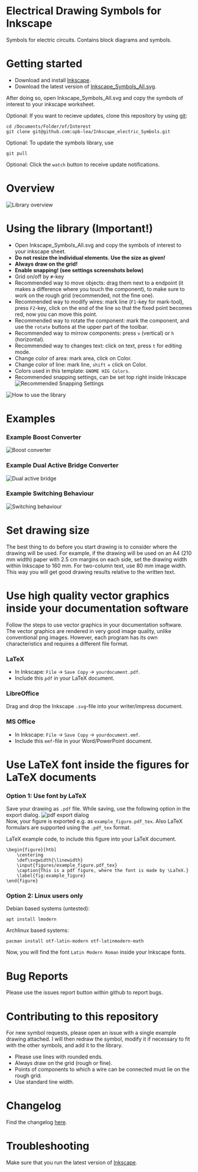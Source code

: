 # Electrical Drawing Symbols for Inkscape
Symbols for electric circuits. Contains block diagrams and symbols.
# Getting started
 * Download and install [Inkscape](https://inkscape.org/).
 * Download the latest version of [Inkscape_Symbols_All.svg](https://github.com/upb-lea/Inkscape_electric_Symbols/blob/master/Inkscape_Symbols_All.svg).

After doing so, open Inkscape_Symbols_All.svg and copy the symbols of interest to your inkscape worksheet.

Optional: If you want to recieve updates, clone this repository by using [git](https://git-scm.com/):
```
cd /Documents/Folder/of/Interest   
git clone git@github.com:upb-lea/Inkscape_electric_Symbols.git
```
Optional: To update the symbols library, use
```
git pull
```
Optional: Click the `watch` button to receive update notifications.

# Overview
![Library overview](/Sources/Overview.png)

# Using the library (Important!)
* Open Inkscape_Symbols_All.svg and copy the symbols of interest to your inkscape sheet.
* __Do not resize the individual elements. Use the size as given!__     
* __Always draw on the grid!__
* __Enable snapping! (see settings screenshots below)__     
* Grid on/off by `#`-key
* Recommended way to move objects: drag them next to a endpoint (it makes a difference where you touch the component), to make sure to work on the rough grid (recommended, not the fine one).
* Recommended way to modify wires: mark line (`F1`-key for mark-tool), press `F2`-key, click on the end of the line so that the fixed point becomes red, now you can move this point.     
* Recommended way to rotate the component: mark the component, and use the `rotate` buttons at the upper part of the toolbar.      
* Recommended way to mirrow components: press `v` (vertical) or `h` (horizontal).
* Recommended way to changes text: click on text, press `t` for editing mode.
* Change color of area: mark area, click on Color.
* Change color of line: mark line, `shift` + click on Color.
* Colors used in this template: `GNOME HIG Colors`.  
* Recommended snapping settings, can be set top right inside Inkscape       
![Recommended Snapping Settings](/Sources/snapping_settings.png)

![How to use the library](/Sources/Using_Symbols.gif)


# Examples
### Example Boost Converter
![Boost converter](/Sources/Example_Boost_Converter2.png)
### Example Dual Active Bridge Converter
![Dual active bridge](/Sources/Example_DAB.png)
### Example Switching Behaviour
![Switching behaviour](/Sources/Example_Switching_behaviour.png)

# Set drawing size
The best thing to do before you start drawing is to consider where the drawing will be used. For example, if the drawing will be used on an A4 (210 mm width) paper with 2.5 cm margins on each side, set the drawing width within Inkscape to 160 mm. For two-column text, use 80 mm image width. This way you will get good drawing results relative to the written text. 

# Use high quality vector graphics inside your documentation software
Follow the steps to use vector graphics in your documentation software. The vector graphics are rendered in very good image quality, unlike conventional png images. However, each program has its own characteristics and requires a different file format. 
### LaTeX
 * In Inkscape: `File` -> `Save Copy` -> `yourdocument.pdf`. 
 * Include this `pdf` in your LaTeX document.

### LibreOffice
Drag and drop the Inkscape `.svg`-file into your writer/impress document.

### MS Office
 * In Inkscape: `File` -> `Save Copy` -> `yourdocument.emf`. 
 * Include this `emf`-file in your Word/PowerPoint document.

# Use LaTeX font inside the figures for LaTeX documents
### Option 1: Use font by LaTeX
Save your drawing as `.pdf` file. While saving, use the following option in the export dialog.
![pdf export dialog](/Sources/pdf_export_dialog.png)     
Now, your figure is exported e.g. as `example_figure.pdf_tex`. Also LaTeX formulars are supported using the `.pdf_tex` format.

LaTeX example code, to include this figure into your LaTeX document.
```
\begin{figure}[htb]
	\centering
	\def\svgwidth{\linewidth}
	\input{figures/example_figure.pdf_tex}
	\caption{This is a pdf figure, where the font is made by \LaTeX.}
	\label{fig:example_figure}
\end{figure}
```

### Option 2: Linux users only 
Debian based systems (untested):
```
apt install lmodern
``` 

Archlinux based systems:
```
pacman install otf-latin-modern otf-latinmodern-math
```
Now, you will find the font `Latin Modern Roman` inside your Inkscape fonts.


# Bug Reports
Please use the issues report button within github to report bugs.

# Contributing to this repository
For new symbol requests, please open an issue with a single example drawing attached. I will then redraw the symbol, modify it if necessary to fit with the other symbols, and add it to the library. 
* Please use lines with rounded ends.
* Always draw on the grid (rough or fine).
* Points of components to which a wire can be connected must lie on the rough grid.
* Use standard line width.

# Changelog
Find the changelog [here](https://github.com/upb-lea/Inkscape_electric_Symbols/blob/master/CHANGELOG.md).

# Troubleshooting
Make sure that you run the latest version of [Inkscape](https://inkscape.org/).
